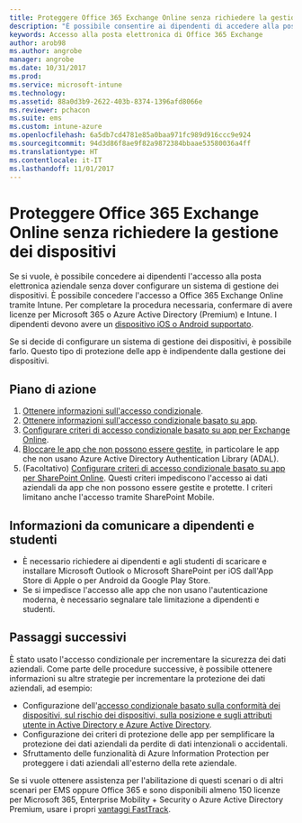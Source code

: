```yaml
---
title: Proteggere Office 365 Exchange Online senza richiedere la gestione dei dispositivi
description: "È possibile consentire ai dipendenti di accedere alla posta elettronica aziendale. Non è necessaria la gestione dei dispositivi."
keywords: Accesso alla posta elettronica di Office 365 Exchange
author: arob98
ms.author: angrobe
manager: angrobe
ms.date: 10/31/2017
ms.prod: 
ms.service: microsoft-intune
ms.technology: 
ms.assetid: 88a0d3b9-2622-403b-8374-1396afd8066e
ms.reviewer: pchacon
ms.suite: ems
ms.custom: intune-azure
ms.openlocfilehash: 6a5db7cd4781e85a0baa971fc989d916ccc9e924
ms.sourcegitcommit: 94d3d86f8ae9f82a9872384bbaae53580036a4ff
ms.translationtype: HT
ms.contentlocale: it-IT
ms.lasthandoff: 11/01/2017
---
```

# <a name="protect-office-365-exchange-online-without-requiring-device-management"></a>Proteggere Office 365 Exchange Online senza richiedere la gestione dei dispositivi

Se si vuole, è possibile concedere ai dipendenti l'accesso alla posta elettronica aziendale senza dover configurare un sistema di gestione dei dispositivi. È possibile concedere l'accesso a Office 365 Exchange Online tramite Intune. Per completare la procedura necessaria, confermare di avere licenze per Microsoft 365 o Azure Active Directory (Premium) e Intune. I dipendenti devono avere un [dispositivo iOS o Android supportato](supported-devices-browsers.md). 

Se si decide di configurare un sistema di gestione dei dispositivi, è possibile farlo. Questo tipo di protezione delle app è indipendente dalla gestione dei dispositivi. 

## <a name="action-plan"></a>Piano di azione

1. [Ottenere informazioni sull'accesso condizionale](conditional-access.md). 
2. [Ottenere informazioni sull'accesso condizionale basato su app](app-based-conditional-access-intune.md).
3. [Configurare criteri di accesso condizionale basato su app per Exchange Online](app-based-conditional-access-intune-create.md).
4. [Bloccare le app che non possono essere gestite](app-modern-authentication-block.md), in particolare le app che non usano Azure Active Directory Authentication Library (ADAL).
5. (Facoltativo) [Configurare criteri di accesso condizionale basato su app per SharePoint Online](app-based-conditional-access-intune-create.md). Questi criteri impediscono l'accesso ai dati aziendali da app che non possono essere gestite e protette. I criteri limitano anche l'accesso tramite SharePoint Mobile. 

## <a name="what-to-tell-employees-and-students"></a>Informazioni da comunicare a dipendenti e studenti

* È necessario richiedere ai dipendenti e agli studenti di scaricare e installare Microsoft Outlook o Microsoft SharePoint per iOS dall'App Store di Apple o per Android da Google Play Store. 
* Se si impedisce l'accesso alle app che non usano l'autenticazione moderna, è necessario segnalare tale limitazione a dipendenti e studenti. 

## <a name="next-steps"></a>Passaggi successivi

È stato usato l'accesso condizionale per incrementare la sicurezza dei dati aziendali. Come parte delle procedure successive, è possibile ottenere informazioni su altre strategie per incrementare la protezione dei dati aziendali, ad esempio: 

* Configurazione dell'[accesso condizionale basato sulla conformità dei dispositivi, sul rischio dei dispositivi, sulla posizione e sugli attributi utente in Active Directory e Azure Active Directory](https://docs.microsoft.com/azure/active-directory/active-directory-conditional-access-azure-portal).  
* Configurazione dei criteri di protezione delle app per semplificare la protezione dei dati aziendali da perdite di dati intenzionali o accidentali. 
* Sfruttamento delle funzionalità di Azure Information Protection per proteggere i dati aziendali all'esterno della rete aziendale. 

Se si vuole ottenere assistenza per l'abilitazione di questi scenari o di altri scenari per EMS oppure Office 365 e sono disponibili almeno 150 licenze per Microsoft 365, Enterprise Mobility + Security o Azure Active Directory Premium, usare i propri [vantaggi FastTrack](https://docs.microsoft.com/enterprise-mobility-security/solutions/enterprise-mobility-fasttrack-program). 